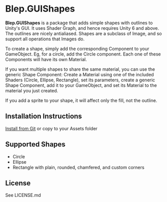 Blep.GUIShapes
===============

**Blep.GUIShapes** is a package that adds simple shapes with outlines to Unity's
GUI. It uses Shader Graph, and hence requires Unity 6 and above. The outlines
are nicely antialiased. Shapes are a subclass of Image, and so support all
operations that Images do.

To create a shape, simply add the corresponding Component to your GameObject.
Eg, for a circle, add the Circle component. Each one of these Components will
have its own Material.

If you want multiple shapes to share the same material, you can use the generic
Shape Component: Create a Material using one of the included Shaders (Circle,
Ellipse, Rectangle), set its parameters, create a generic Shape Component, add
it to your GameObject, and set its Material to the material you just created.

If you add a sprite to your shape, it will affect only the fill, not the outline.

Installation Instructions
-------------------------

[Install from Git](https://docs.unity3d.com/Manual/upm-ui-giturl.html) or copy
to your Assets folder


Supported Shapes
--------------------

* Circle
* Ellipse
* Rectangle with plain, rounded, chamfered, and custom corners

License
-------

See LICENSE.md
